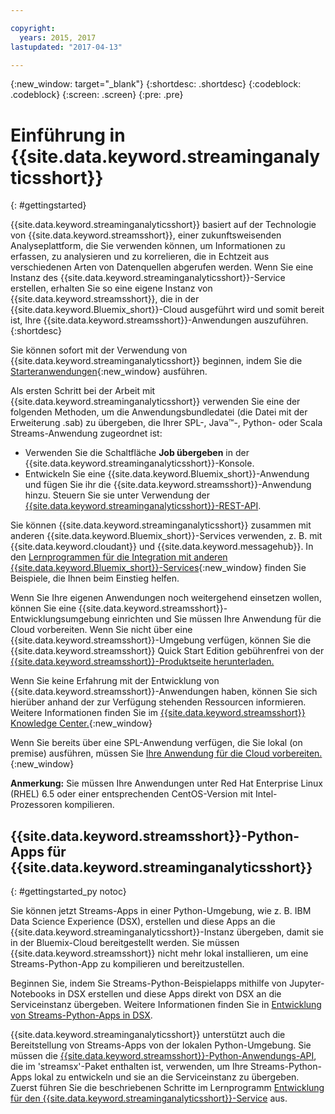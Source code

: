 ```yaml
---

copyright:
  years: 2015, 2017
lastupdated: "2017-04-13"

---
```


<!-- Attribute definitions -->
{:new_window: target="_blank"}
{:shortdesc: .shortdesc}
{:codeblock: .codeblock}
{:screen: .screen}
{:pre: .pre}


# Einführung in {{site.data.keyword.streaminganalyticsshort}}
{: #gettingstarted}

{{site.data.keyword.streaminganalyticsshort}} basiert auf der Technologie von {{site.data.keyword.streamsshort}},
einer zukunftsweisenden Analyseplattform, die Sie verwenden können, um Informationen zu erfassen, zu analysieren und zu korrelieren,
die in Echtzeit aus verschiedenen Arten von Datenquellen abgerufen werden. Wenn Sie eine Instanz des {{site.data.keyword.streaminganalyticsshort}}-Service erstellen,
erhalten Sie so eine eigene Instanz von {{site.data.keyword.streamsshort}}, die in der
{{site.data.keyword.Bluemix_short}}-Cloud ausgeführt wird und somit bereit ist,
Ihre {{site.data.keyword.streamsshort}}-Anwendungen auszuführen.
{:shortdesc}

Sie können sofort mit der Verwendung von {{site.data.keyword.streaminganalyticsshort}} beginnen, indem Sie die [Starteranwendungen](/docs/services/StreamingAnalytics/c_starterapps.html){:new_window} ausführen.

Als ersten Schritt bei der Arbeit mit {{site.data.keyword.streaminganalyticsshort}} verwenden Sie eine der folgenden Methoden, um die Anwendungsbundledatei (die Datei mit der Erweiterung .sab) zu übergeben, die Ihrer SPL-, Java™-, Python- oder Scala Streams-Anwendung zugeordnet ist:
* Verwenden Sie die Schaltfläche **Job übergeben** in der {{site.data.keyword.streaminganalyticsshort}}-Konsole.
* Entwickeln Sie eine {{site.data.keyword.Bluemix_short}}-Anwendung und fügen Sie ihr die {{site.data.keyword.streamsshort}}-Anwendung hinzu. Steuern Sie sie unter Verwendung der [{{site.data.keyword.streaminganalyticsshort}}-REST-API](https://console.ng.bluemix.net/apidocs/220).


Sie können {{site.data.keyword.streaminganalyticsshort}} zusammen mit anderen {{site.data.keyword.Bluemix_short}}-Services verwenden, z. B. mit {{site.data.keyword.cloudant}} und {{site.data.keyword.messagehub}}. In den [Lernprogrammen für die Integration mit anderen {{site.data.keyword.Bluemix_short}}-Services](/docs/services/StreamingAnalytics/r_integrating_cloudant_rest.html){:new_window} finden Sie Beispiele, die Ihnen beim Einstieg helfen.

Wenn Sie Ihre eigenen Anwendungen noch weitergehend einsetzen wollen, können Sie eine {{site.data.keyword.streamsshort}}-Entwicklungsumgebung einrichten und Sie müssen Ihre Anwendung für die Cloud vorbereiten. Wenn Sie nicht über eine {{site.data.keyword.streamsshort}}-Umgebung verfügen, können Sie die {{site.data.keyword.streamsshort}} Quick Start Edition gebührenfrei von der [{{site.data.keyword.streamsshort}}-Produktseite herunterladen.](https://www.ibm.com/analytics/us/en/technology/stream-computing/#products)

Wenn Sie keine Erfahrung mit der Entwicklung von {{site.data.keyword.streamsshort}}-Anwendungen haben,
können Sie sich hierüber anhand der zur Verfügung stehenden Ressourcen informieren. Weitere Informationen finden Sie im [{{site.data.keyword.streamsshort}} Knowledge Center.](https://www.ibm.com/support/knowledgecenter/en/SSCRJU_4.2.0/com.ibm.streams.welcome.doc/doc/kc-homepage.html){:new_window}

Wenn Sie bereits über eine SPL-Anwendung verfügen, die Sie lokal (on premise) ausführen, müssen Sie [Ihre Anwendung für die Cloud vorbereiten.](https://developer.ibm.com/streamsdev/docs/getting-spl-application-ready-cloud/){:new_window}

**Anmerkung:** Sie müssen Ihre Anwendungen unter Red Hat Enterprise Linux (RHEL) 6.5 oder einer entsprechenden CentOS-Version mit Intel-Prozessoren kompilieren. 

## {{site.data.keyword.streamsshort}}-Python-Apps für {{site.data.keyword.streaminganalyticsshort}}
{: #gettingstarted_py notoc}

Sie können jetzt Streams-Apps in einer Python-Umgebung, wie z. B. IBM Data Science Experience (DSX), erstellen und diese Apps an die {{site.data.keyword.streaminganalyticsshort}}-Instanz übergeben, damit sie in der Bluemix-Cloud bereitgestellt werden. Sie müssen {{site.data.keyword.streamsshort}} nicht mehr lokal installieren, um eine Streams-Python-App zu kompilieren und bereitzustellen.

Beginnen Sie, indem Sie Streams-Python-Beispielapps mithilfe von Jupyter-Notebooks in DSX erstellen und diese Apps direkt von DSX an die Serviceinstanz übergeben. Weitere Informationen finden Sie in [Entwicklung von Streams-Python-Apps in DSX](/docs/services/StreamingAnalytics/t_develop_apps_python.html#t_develop_python_dsx).

{{site.data.keyword.streaminganalyticsshort}} unterstützt auch die Bereitstellung von Streams-Apps von der lokalen Python-Umgebung. Sie müssen die [{{site.data.keyword.streamsshort}}-Python-Anwendungs-API](http://ibmstreams.github.io/streamsx.documentation/docs/python/python-appapi-devguide/#50-api-features), die im 'streamsx'-Paket enthalten ist, verwenden, um Ihre Streams-Python-Apps lokal zu entwickeln und sie an die Serviceinstanz zu übergeben. Zuerst führen Sie die beschriebenen Schritte im Lernprogramm [Entwicklung für den {{site.data.keyword.streaminganalyticsshort}}-Service](http://ibmstreams.github.io/streamsx.documentation/docs/python/1.6/python-appapi-devguide-2a/index.html) aus.

